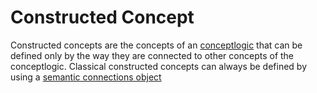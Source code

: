 # Constructed Concept

Constructed concepts are the concepts of an [conceptlogic](conceptlogic.md) that can be defined only by the way they are connected to other concepts of the conceptlogic. Classical constructed concepts can always be defined by using a [semantic connections object](semantic-connections-object.md) 